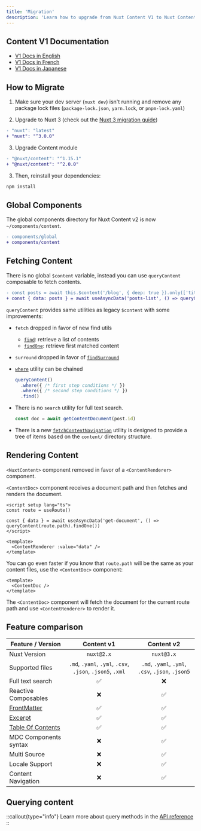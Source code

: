 ```yaml
---
title: 'Migration'
description: 'Learn how to upgrade from Nuxt Content V1 to Nuxt Content V2 with Nuxt 3.'
---
```


## Content V1 Documentation

- [V1 Docs in English](/v1/getting-started/introduction)
- [V1 Docs in French](/fr/v1/getting-started/introduction)
- [V1 Docs in Japanese](/ja/v1/getting-started/introduction)

## How to Migrate

1. Make sure your dev server (`nuxt dev`) isn't running and remove any package lock files (`package-lock.json`, `yarn.lock`, or `pnpm-lock.yaml`)

2. Upgrade to Nuxt 3 (check out the [Nuxt 3 migration guide](https://nuxt.com/docs/getting-started/upgrade))

```diff
- "nuxt": "latest"
+ "nuxt": "^3.0.0"
```

3. Upgrade Content module

```diff
- "@nuxt/content": "^1.15.1"
+ "@nuxt/content": "^2.0.0"
```

3. Then, reinstall your dependencies:

```bash
npm install
```

## Global Components

The global components directory for Nuxt Content v2 is now `~/components/content`.

```diff
- components/global
+ components/content
```

## Fetching Content

There is no global `$content` variable, instead you can use `queryContent` composable to fetch contents.

```diff
- const posts = await this.$content('/blog', { deep: true }).only(['title']).fetch()
+ const { data: posts } = await useAsyncData('posts-list', () => queryContent('/blog').only(['title']).find())
```

`queryContent` provides same utilities as legacy `$content` with some improvements:

- `fetch` dropped in favor of new find utils
  - [`find`](/api/composables/query-content#find): retrieve a list of contents
  - [`findOne`](/api/composables/query-content#findone): retrieve first matched content
- `surround` dropped in favor of [`findSurround`](/api/composables/query-content#findsurroundpath-options)
- [`where`](/api/composables/query-content#wherequery) utility can be chained

  ```ts
  queryContent()
    .where({ /* first step conditions */ })
    .where({ /* second step conditions */ })
    .find()
  ```

- There is no `search` utility for full text search.

  ```js
  const doc = await getContentDocument(post.id)
  ```

- There is a new [`fetchContentNavigation`](/api/composables/fetch-content-navigation) utility is designed to provide a tree of items based on the `content/` directory structure.

## Rendering Content

`<NuxtContent>` component removed in favor of a `<ContentRenderer>` component.

`<ContentDoc>` component receives a document path and then fetches and renders the document.

```vue
<script setup lang="ts">
const route = useRoute()

const { data } = await useAsyncData('get-document', () => queryContent(route.path).findOne())
</script>

<template>
  <ContentRenderer :value="data" />
</template>
```

You can go even faster if you know that `route.path` will be the same as your content files, use the `<ContentDoc>` component:

```vue
<template>
  <ContentDoc />
</template>
```

The `<ContentDoc>` component will fetch the document for the current route path and use `<ContentRenderer>` to render it.

## Feature comparison

| Feature / Version                                   |                         Content v1                         |                     Content v2                    |
| --------------------------------------------------- | :--------------------------------------------------------: | :-----------------------------------------------: |
| Nuxt Version                                        |                         `nuxt@2.x`                         |                     `nuxt@3.x`                    |
| Supported files                                     |  `.md`, `.yaml`, `.yml`, `.csv`, `.json`, `.json5`, `.xml` | `.md`, `.yaml`, `.yml`, `.csv`, `.json`, `.json5` |
| Full text search                                    |                             ✅                             |                         ❌                        |
| Reactive Composables                                |                             ❌                             |                         ✅                        |
| [FrontMatter](/guide/writing/markdown#front-matter) |                             ✅                             |                         ✅                        |
| [Excerpt](/v1/getting-started/writing#excerpt)                         |                             ✅                             |                         ✅                        |
| [Table Of Contents](/v1/getting-started/writing#table-of-contents)     |                             ✅                             |                         ✅                        |
| MDC Components syntax                               |                             ❌                             |                         ✅                        |
| Multi Source                                        |                             ❌                             |                         ✅                        |
| Locale Support                                      |                             ❌                             |                         ✅                        |
| Content Navigation                                  |                             ❌                             |                         ✅                        |

## Querying content

::callout{type="info"}
Learn more about query methods in the [API reference](/api/composables/query-content)
::
